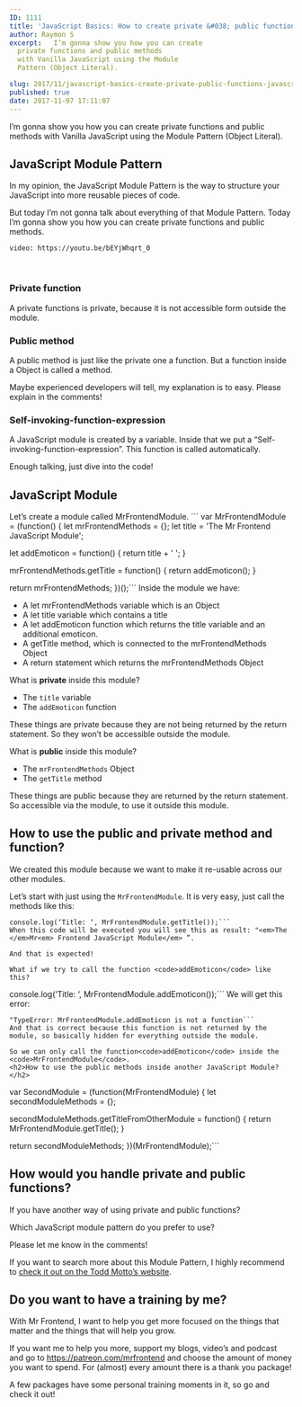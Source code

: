 ```yaml
---
ID: 1111
title: 'JavaScript Basics: How to create private &#038; public functions in JavaScript with the Module Pattern'
author: Raymon S
excerpt:   I’m gonna show you how you can create
  private functions and public methods
  with Vanilla JavaScript using the Module
  Pattern (Object Literal).

slug: 2017/11/javascript-basics-create-private-public-functions-javascript-module-pattern/
published: true
date: 2017-11-07 17:11:07
---
```

I’m gonna show you how you can create private functions and public methods with Vanilla JavaScript using the Module Pattern (Object Literal).
<h2>JavaScript Module Pattern</h2>
In my opinion, the JavaScript Module Pattern is the way to structure your JavaScript into more reusable pieces of code.

But today I’m not gonna talk about everything of that Module Pattern. Today I’m gonna show you how you can create private functions and public methods.

`video: https://youtu.be/bEYjWhqrt_0`

&nbsp;
<h3>Private function</h3>
A private functions is private, because it is not accessible form outside the module.
<h3>Public method</h3>
A public method is just like the private one a function. But a function inside a Object is called a method.

Maybe experienced developers will tell, my explanation is to easy. Please explain in the comments!
<h3>Self-invoking-function-expression</h3>
A JavaScript module is created by a variable. Inside that we put a “Self-invoking-function-expression”. This function is called automatically.

Enough talking, just dive into the code!
<h2>JavaScript Module</h2>
Let’s create a module called MrFrontendModule.
```
var MrFrontendModule = (function() {
  let mrFrontendMethods = {};
  let title = 'The Mr Frontend JavaScript Module';

  let addEmoticon = function() {
    return title + ' ';
  }

  mrFrontendMethods.getTitle = function() {
    return addEmoticon();
  }

  return mrFrontendMethods;
})();```
Inside the module we have:
<ul>
 	<li>A let mrFrontendMethods variable which is an Object</li>
 	<li>A let title variable which contains a title</li>
 	<li>A let addEmoticon function which returns the title variable and an additional emoticon.</li>
 	<li>A getTitle method, which is connected to the mrFrontendMethods Object</li>
 	<li>A return statement which returns the mrFrontendMethods Object</li>
</ul>
What is <strong>private</strong> inside this module?
<ul>
 	<li>The <code>title</code> variable</li>
 	<li>The <code>addEmoticon</code> function</li>
</ul>
These things are private because they are not being returned by the return statement. So they won’t be accessible outside the module.

What is <strong>public</strong> inside this module?
<ul>
 	<li>The <code>mrFrontendMethods</code> Object</li>
 	<li>The <code>getTitle</code> method</li>
</ul>
These things are public because they are returned by the return statement. So accessible via the module, to use it outside this module.
<h2>How to use the public and private method and function?</h2>
We created this module because we want to make it re-usable across our other modules.

Let’s start with just using the <code>MrFrontendModule</code>. It is very easy, just call the methods like this:
```
console.log(‘Title: ‘, MrFrontendModule.getTitle());```
When this code will be executed you will see this as result: "<em>The </em>Mr<em> Frontend JavaScript Module</em> ”.

And that is expected!

What if we try to call the function <code>addEmoticon</code> like this?
```
console.log(‘Title: ‘, MrFrontendModule.addEmoticon());```
We will get this error:
```
"TypeError: MrFrontendModule.addEmoticon is not a function```
And that is correct because this function is not returned by the module, so basically hidden for everything outside the module.

So we can only call the function<code>addEmoticon</code> inside the <code>MrFrontendModule</code>.
<h2>How to use the public methods inside another JavaScript Module?</h2>
```
var SecondModule = (function(MrFrontendModule) {
  let secondModuleMethods = {};

  secondModuleMethods.getTitleFromOtherModule = function() {
    return MrFrontendModule.getTitle();
  }

  return secondModuleMethods;
})(MrFrontendModule);```
<h2>How would you handle private and public functions?</h2>
If you have another way of using private and public functions?

Which JavaScript module pattern do you prefer to use?

Please let me know in the comments!

If you want to search more about this Module Pattern, I highly recommend to <a href="https://toddmotto.com/mastering-the-module-pattern/" target="_blank" rel="noopener">check it out on the Todd Motto’s website</a>.
<h2><b>Do you want to have a training by me?</b></h2>
With Mr Frontend, I want to help you get more focused on the things that matter and the things that will help you grow.

If you want me to help you more, support my blogs, video’s and podcast and go to <a class="no-ajaxy" href="https://patreon.com/mrfrontend">https://patreon.com/mrfrontend</a> and choose the amount of money you want to spend. For (almost) every amount there is a thank you package!

A few packages have some personal training moments in it, so go and check it out!